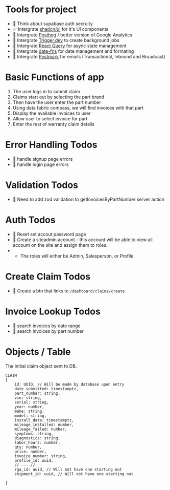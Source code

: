 #  Tools for project 
- :black_square_button: Think about supabase auth secruity
- :white_check_mark: Intergrate [shadcn/ui](https://ui.shadcn.com) for it's UI components
- :black_square_button: Intergrate [Posthog](https://posthog.com) / better version of Google Analytics
- :black_square_button: Intergrate [Trigger.dev](https://trigger.dev/) to create background jobs
- :black_square_button: Intergrate [React Query](https://tanstack.com/query/) for async state management
- :black_square_button: Intergrate [date-fns](https://date-fns.org/) for date management and formating
- :black_square_button: Intergrate [Postmark](https://postmarkapp.com) for emails (Transactional, Inbound and Broadcast)

# Basic Functions of app
1. The user logs in to submit claim
2. Claims start out by selecting the part brand
3. Then have the user enter the part number
4. Using data fabric compass, we will find invoices with that part
5. Display the available invoices to user
6. Allow user to select invoice for part
7. Enter the rest of warranty claim details

# Error Handling Todos
- :black_square_button: handle signup page errors
- :black_square_button: handle login page errors

# Validation Todos
- :black_square_button: Need to add zod validation to getInvoicesByPartNumber server action

# Auth Todos
- :black_square_button: Reset set accout password page
- :black_square_button: Create a siteadmin account - this account will be able to view all account on the site and assign them to roles.
- - The roles will either be Admin, Salesperson, or Profile

# Create Claim Todos
- :black_square_button: Create a btn that links to `/dashboard/claims/create`

# Invoice Lookup Todos
- :black_square_button: search invoices by date range
- :black_square_button: search invoices by part number

# Objects / Table
The initial claim object sent to DB.
```
CLAIM
{
    id: UUID, // Will be made by database upon entry
    date_submitted: timestamptz,
    part_number: string,
    vin: string,
    serial: string,
    year: number,
    make: string,
    model: string,
    install_date: timestamptz,
    mileage_installed: number,
    mileage_failed: number,
    symptoms: string,
    diagnostics: string,
    labor_hours: number,
    qty: number,
    price: number,
    invoice_number: string,
    profile_id: uuid,
    // --- //
    rga_id: uuid, // Will not have one starting out
    shipment_id: uuid, // Will not have one starting out

}
```

